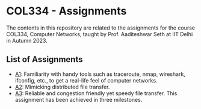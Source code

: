 # COL334 - Assignments

The contents in this repository are related to the assignments for the course COL334, Computer Networks, taught by Prof. Aaditeshwar Seth at IIT Delhi in Autumn 2023.

## List of Assignments

- [A1](A1/): Familiarity with handy tools such as traceroute, nmap, wireshark, ifconfig, etc., to get a real-life feel of computer networks.
- [A2](A2/): Mimicking distributed file transfer.
- [A3](A3/): Reliable and congestion friendly yet speedy file transfer. This assignment has been achieved in three milestones.
